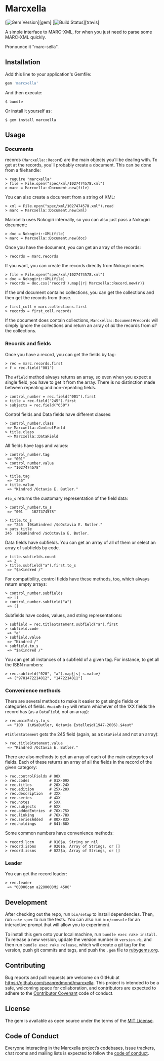 # Marcxella

[![Gem Version](http://img.shields.io/gem/v/marcxella.svg)][gem]
[![Build Status](http://img.shields.io/travis/seanredmond/marcxella.svg)][travis]

A simple interface to MARC-XML, for when you just need to parse some
MARC-XML quickly.

Pronounce it "marc-sélla".

## Installation

Add this line to your application's Gemfile:

```ruby
gem 'marcxella'
```

And then execute:

    $ bundle

Or install it yourself as:

    $ gem install marcxella

## Usage

### Documents

records (`Marcxella::Record`) are the main objects you'll be dealing with. To get at the records, you'll probably create a document. This can be done from a filehandle:

    > require "marcxella"
    > file = File.open("spec/xml/1027474578.xml")
    > marc = Marcxella::Document.new(file)
    
You can also create a document from a string of XML:

    > xml = File.open("spec/xml/1027474578.xml").read
    > marc = Marcxella::Document.new(xml)
    
Marxcella uses Nokogiri internally, so you can also just pass a Nokogiri
document:

    > doc = Nokogiri::XML(file)
    > marc = Marcxella::Document.new(doc)
    
Once you have the document, you can get an array of the records:

    > records = marc.records
    
If you want, you can create the records directly from Nokogiri nodes

    > file = File.open("spec/xml/1027474578.xml")
    > doc = Nokogiri::XML(file)
    > records = doc.css('record').map{|r| Marcxella::Record.new(r)}
    
If the xml document contains collections, you can get the collections and then
get the records from those.

    > first_coll = marc.collections.first
    > records = first_coll.records

If the document does contain collections, `Marcxella::Document#records` will
simply ignore the collections and return an array of _all_ the records from
_all_ the collections.

### Records and fields

Once you have a record, you can get the fields by tag:

    > rec = marc.records.first
    > f = rec.field("001")
    
The `#field` method always returns an array, so even when you expect a single
field, you have to get it from the array. There is no distinction made between
repeating and non-repeating fields.

    > control_number = rec.field("001").first
    > title = rec.field("245").first
    > subjects = rec.field("650")

Control fields and Data fields have different classes:

    > control_number.class
     => Marcxella::ControlField
    > title.class
     => Marcxella::DataField

All fields have tags and values:

    > control_number.tag
     => "001"
    > control_number.value
     => "1027474578"

    > title.tag
     => "245"
    > title.value
     => "Kindred /Octavia E. Butler."
     
`#to_s` returns the customary representation of the field data:

    > control_number.to_s
     => "001    1027474578"

    > title.to_s
     => "245  10$aKindred /$cOctavia E. Butler."
    > puts title
    245  10$aKindred /$cOctavia E. Butler.
    
Data fields have subfields. You can get an array of all of them or select an
array of subfields by code.

    > title.subfields.count
     => 2
    > title.subfield("a").first.to_s
     => "$aKindred /"

For compatibility, control fields have these methods, too, which always return
empty arrays:

    > control_number.subfields
     => []
    > control_number.subfield("a")
     => []

Subfields have codes, values, and string representations:

    > subfield = rec.titleStatement.subfield("a").first
    > subfield.code
     => "a"
    > subfield.value
     => "Kindred /"
    > subfield.to_s
     => "$aKindred /"
     
You can get all instances of a subfield of a given tag. For instance, to get all
the ISBN numbers:

    > rec.subfield("020", "a").map{|s| s.value}
     => ["9781472214812", "1472214811"]

### Convenience methods

There are several methods to make it easier to get single fields or categories
of fields. `#mainEntry` will return whichever of the 1XX fields the record has
(as a `DataField`, not an array):

    > rec.mainEntry.to_s
     => "100  1\#$aButler, Octavia Estelle$d(1947-2006).$4aut"

`#titleStatement` gets the 245 field (again, as a `DataField` and not an array):

    > rec.titleStatement.value
     => "Kindred /Octavia E. Butler."

There are also methods to get an array of each of the main categories of
fields. Each of these returns an array of all the fields in the record of the
given category:

    > rec.controlFields # 00X
    > rec.codes         # 01X-09X
    > rec.titles        # 20X-24X
    > rec.edition       # 25X-28X
    > rec.description   # 3XX
    > rec.series        # 4XX
    > rec.notes         # 5XX
    > rec.subjects      # 6XX
    > rec.addedEntries  # 70X-75X
    > rec.linking       # 76X-78X
    > rec.seriesAdded   # 80X-83X
    > rec.holdings      # 841-88X

Some common numbers have convenience methods:

    > record.lccn       # 010$a, String or nil
    > record.isbns      # 020$a, Array of Strings, or []
    > record.issns      # 022$a, Array of Strings, or []

### Leader

You can get the record leader:

    > rec.leader
     => "00000cam a2200000Mi 4500"

## Development

After checking out the repo, run `bin/setup` to install dependencies. Then, run `rake spec` to run the tests. You can also run `bin/console` for an interactive prompt that will allow you to experiment.

To install this gem onto your local machine, run `bundle exec rake install`. To release a new version, update the version number in `version.rb`, and then run `bundle exec rake release`, which will create a git tag for the version, push git commits and tags, and push the `.gem` file to [rubygems.org](https://rubygems.org).

## Contributing

Bug reports and pull requests are welcome on GitHub at https://github.com/seanredmond/marcxella. This project is intended to be a safe, welcoming space for collaboration, and contributors are expected to adhere to the [Contributor Covenant](http://contributor-covenant.org) code of conduct.

## License

The gem is available as open source under the terms of the [MIT License](https://opensource.org/licenses/MIT).

## Code of Conduct

Everyone interacting in the Marcxella project’s codebases, issue trackers, chat rooms and mailing lists is expected to follow the [code of conduct](https://github.com/seanredmond/marcxella/blob/master/CODE_OF_CONDUCT.md).
